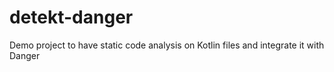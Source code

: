 # detekt-danger
Demo project to have static code analysis on Kotlin files and integrate it with Danger
